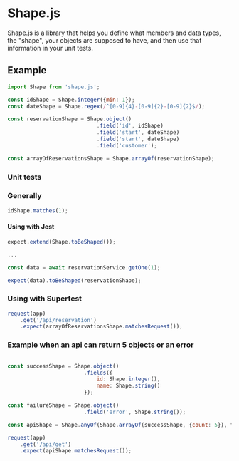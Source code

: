# Shape.js

Shape.js is a library that helps you define what members and data types, the "shape", your objects are supposed to have, and then use that information in your unit tests.

## Example

```js
import Shape from 'shape.js';

const idShape = Shape.integer({min: 1});
const dateShape = Shape.regex(/^[0-9]{4}-[0-9]{2}-[0-9]{2}$/);

const reservationShape = Shape.object()
                            .field('id', idShape)
                            .field('start', dateShape)
                            .field('start', dateShape)
                            .field('customer');

const arrayOfReservationsShape = Shape.arrayOf(reservationShape);

```

### Unit tests

### Generally
```js
idShape.matches(1);
```

#### Using with Jest

```js
expect.extend(Shape.toBeShaped());

...

const data = await reservationService.getOne(1);

expect(data).toBeShaped(reservationShape);
```

### Using with Supertest
```js
request(app)
    .get('/api/reservation')
    .expect(arrayOfReservationsShape.matchesRequest());

```
### Example when an api can return 5 objects or an error
```js

const successShape = Shape.object()
                        .fields({
                            id: Shape.integer(),
                            name: Shape.string()
                        });

const failureShape = Shape.object()
                        .field('error', Shape.string());

const apiShape = Shape.anyOf(Shape.arrayOf(successShape, {count: 5}), failureShape);

request(app)
    .get('/api/get')
    .expect(apiShape.matchesRequest());

```

